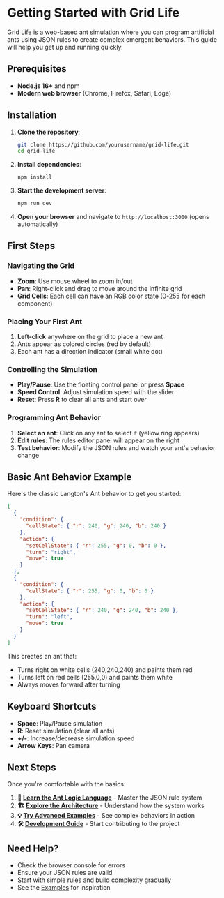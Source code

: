 # Getting Started with Grid Life

Grid Life is a web-based ant simulation where you can program artificial ants using JSON rules to create complex emergent behaviors. This guide will help you get up and running quickly.

## Prerequisites

- **Node.js 16+** and npm
- **Modern web browser** (Chrome, Firefox, Safari, Edge)

## Installation

1. **Clone the repository**:
   ```bash
   git clone https://github.com/yourusername/grid-life.git
   cd grid-life
   ```

2. **Install dependencies**:
   ```bash
   npm install
   ```

3. **Start the development server**:
   ```bash
   npm run dev
   ```

4. **Open your browser** and navigate to `http://localhost:3000` (opens automatically)

## First Steps

### Navigating the Grid

- **Zoom**: Use mouse wheel to zoom in/out
- **Pan**: Right-click and drag to move around the infinite grid
- **Grid Cells**: Each cell can have an RGB color state (0-255 for each component)

### Placing Your First Ant

1. **Left-click** anywhere on the grid to place a new ant
2. Ants appear as colored circles (red by default)
3. Each ant has a direction indicator (small white dot)

### Controlling the Simulation

- **Play/Pause**: Use the floating control panel or press **Space**
- **Speed Control**: Adjust simulation speed with the slider
- **Reset**: Press **R** to clear all ants and start over

### Programming Ant Behavior

1. **Select an ant**: Click on any ant to select it (yellow ring appears)
2. **Edit rules**: The rules editor panel will appear on the right
3. **Test behavior**: Modify the JSON rules and watch your ant's behavior change

## Basic Ant Behavior Example

Here's the classic Langton's Ant behavior to get you started:

```json
[
  {
    "condition": {
      "cellState": { "r": 240, "g": 240, "b": 240 }
    },
    "action": {
      "setCellState": { "r": 255, "g": 0, "b": 0 },
      "turn": "right",
      "move": true
    }
  },
  {
    "condition": {
      "cellState": { "r": 255, "g": 0, "b": 0 }
    },
    "action": {
      "setCellState": { "r": 240, "g": 240, "b": 240 },
      "turn": "left",
      "move": true
    }
  }
]
```

This creates an ant that:
- Turns right on white cells (240,240,240) and paints them red
- Turns left on red cells (255,0,0) and paints them white
- Always moves forward after turning

## Keyboard Shortcuts

- **Space**: Play/Pause simulation
- **R**: Reset simulation (clear all ants)
- **+/-**: Increase/decrease simulation speed
- **Arrow Keys**: Pan camera

## Next Steps

Once you're comfortable with the basics:

1. **📖 [Learn the Ant Logic Language](ant-logic-language.md)** - Master the JSON rule system
2. **🏗️ [Explore the Architecture](architecture.md)** - Understand how the system works
3. **💡 [Try Advanced Examples](examples.md)** - See complex behaviors in action
4. **🛠️ [Development Guide](development.md)** - Start contributing to the project

## Need Help?

- Check the browser console for errors
- Ensure your JSON rules are valid
- Start with simple rules and build complexity gradually
- See the [Examples](examples.md) for inspiration 